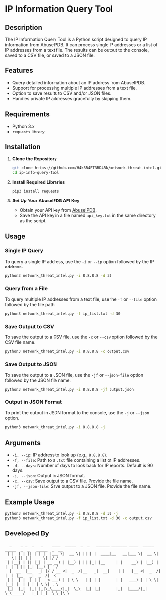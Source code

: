 # IP Information Query Tool

## Description

The IP Information Query Tool is a Python script designed to query IP information from AbuseIPDB. It can process single IP addresses or a list of IP addresses from a text file. The results can be output to the console, saved to a CSV file, or saved to a JSON file.

## Features

- Query detailed information about an IP address from AbuseIPDB.
- Support for processing multiple IP addresses from a text file.
- Option to save results to CSV and/or JSON files.
- Handles private IP addresses gracefully by skipping them.

## Requirements

- Python 3.x
- `requests` library

## Installation

1. **Clone the Repository**
   ```bash
   git clone https://github.com/H4k3R4FT3RD4Rk/network-threat-intel.git
   cd ip-info-query-tool
   ```

2. **Install Required Libraries**
   ```bash
   pip3 install requests
   ```

3. **Set Up Your AbuseIPDB API Key**
   - Obtain your API key from [AbuseIPDB](https://www.abuseipdb.com/).
   - Save the API key in a file named `api_key.txt` in the same directory as the script.

## Usage

### Single IP Query

To query a single IP address, use the `-i` or `--ip` option followed by the IP address.

```bash
python3 network_threat_intel.py -i 8.8.8.8 -d 30
```

### Query from a File

To query multiple IP addresses from a text file, use the `-f` or `--file` option followed by the file path.

```bash
python3 network_threat_intel.py -f ip_list.txt -d 30
```

### Save Output to CSV

To save the output to a CSV file, use the `-c` or `--csv` option followed by the CSV file name.

```bash
python3 network_threat_intel.py -i 8.8.8.8 -c output.csv
```

### Save Output to JSON

To save the output to a JSON file, use the `-jf` or `--json-file` option followed by the JSON file name.

```bash
python3 network_threat_intel.py -i 8.8.8.8 -jf output.json
```

### Output in JSON Format

To print the output in JSON format to the console, use the `-j` or `--json` option.

```bash
python3 network_threat_intel.py -i 8.8.8.8 -j
```

## Arguments

- `-i, --ip`: IP address to look up (e.g., `8.8.8.8`).
- `-f, --file`: Path to a `.txt` file containing a list of IP addresses.
- `-d, --days`: Number of days to look back for IP reports. Default is 90 days.
- `-j, --json`: Output in JSON format.
- `-c, --csv`: Save output to a CSV file. Provide the file name.
- `-jf, --json-file`: Save output to a JSON file. Provide the file name.

## Example Usage

```bash
python3 network_threat_intel.py -i 8.8.8.8 -d 30 -j
python3 network_threat_intel.py -f ip_list.txt -d 30 -c output.csv
```

## Developed By

```
  _    _ _  _   _    ____  _____  _  _   ______ _______ ____  _____  _____  _  _   _____  _  __
 | |  | | || | | |  |___ \|  __ \| || | |  ____|__   __|___ \|  __ \|  __ \| || | |  __ \| |/ /
 | |__| | || |_| | __ __) | |__) | || |_| |__     | |    __) | |__) | |  | | || |_| |__) | ' / 
  |  __  |__   _| |/ /|__ <|  _  /|__   _|  __|    | |   |__ <|  _  /| |  | |__   _|  _  /|  <  
 | |  | |  | | |   < ___) | | \ \   | | | |       | |   ___) | | \ \| |__| |  | | | | \ \| . \ 
 |_|  |_|  |_| |_|\_\____/|_|  \_\  |_| |_|       |_|  |____/|_|  \_\_____/   |_| |_|  \_\_|\_\
```
```
